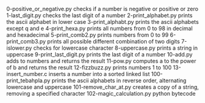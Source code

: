 0-positive_or_negative.py checks if a number is negative or positive or zero
1-last_digit.py checks the last digit of a number
2-print_alphabet.py prints the ascii alphabet in lower case
3-print_alphabt.py prints the ascii alphabets except q and e
4-print_hexa.py prints all numbers from 0 to 98 in decimal and hexadecimal
5-print_comb2.py prints numbers from 0 to 99
6-print_comb3.py prints all possible different combination of two digits
7-islower.py checks for lowercase character
8-uppercase.py prints a string in uppercase
9-print_last_digit.py prints the last digit of a number
10-add.py adds to numbers and returns the result
11-pow.py computes a to the power of b and returns the result
12-fizzbuzz.py prints numbers 1 to 100
13-insert_number.c inserts a number into a sorted linked list
100-print_tebahpla.py prints the ascii alphabets in reverse order, alternating lowercase and uppercase
101-remove_char_at.py creates a copy of a string, removing a specified character
102-magic_calculation.py python bytecode
